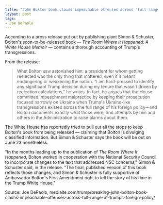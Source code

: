 ```yaml
---
title: "John Bolton book claims impeachable offenses across 'full range' of Trump's foreign policy"
layout: post
tags:
- Joe DePaolo
---
```


According to a press release put out by publishing giant Simon &amp; Schuster, Bolton's soon-to-be-released book — *The Room Where It Happened: A White House Memoir* — contains a thorough accounting of Trump's transgressions.

From the release:

> What Bolton saw astonished him: a president for whom getting reelected was the only thing that mattered, even if it meant endangering or weakening the nation. "I am hard-pressed to identify any significant Trump decision during my tenure that wasn't driven by reelection calculations," he writes. In fact, he argues that the House committed impeachment malpractice by keeping their prosecution focused narrowly on Ukraine when Trump's Ukraine-like transgressions existed across the full range of his foreign policy—and Bolton documents exactly what those were, and attempts by him and others in the Administration to raise alarms about them.

The White House has reportedly tried to pull out all the stops to keep Bolton's book from being released — claiming that Bolton is divulging classified information. But Simon &amp; Schuster says the book will be out on June 23 nonetheless.

"In the months leading up to the publication of *The Room Where It Happened,* Bolton worked in cooperation with the National Security Council to incorporate changes to the text that addressed NSC concerns," Simon &amp; Schuster said, in the release. "The final, published version of this book reflects those changes, and Simon &amp; Schuster is fully supportive of Ambassador Bolton's First Amendment right to tell the story of his time in the Trump White House."

Source: Joe DePaolo, mediaite.com/trump/breaking-john-bolton-book-claims-impeachable-offenses-across-full-range-of-trumps-foreign-policy/
